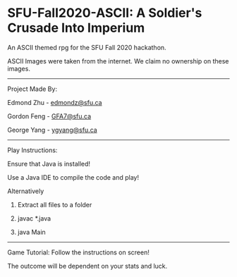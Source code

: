 # SFU-Fall2020-ASCII: A Soldier's Crusade Into Imperium
An ASCII themed rpg for the SFU Fall 2020 hackathon.

ASCII Images were taken from the internet. We claim no ownership on these images.

------------------------------------------

Project Made By:

Edmond Zhu - edmondz@sfu.ca

Gordon Feng - GFA7@sfu.ca

George Yang - ygyang@sfu.ca

------------------------------------------
Play Instructions:

Ensure that Java is installed!

Use a Java IDE to compile the code and play!

Alternatively
  1. Extract all files to a folder
  
  2. javac *.java
  
  3. java Main
------------------------------------------------
Game Tutorial:
  Follow the instructions on screen!
  
  The outcome will be dependent on your stats and luck.
  
